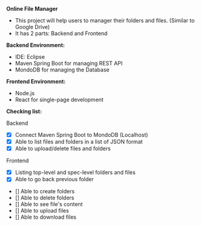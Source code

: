 **Online File Manager**

- This project will help users to manager their folders and files. (Similar to Google Drive)
- It has 2 parts: Backend and Frontend

**Backend Environment:**
- IDE: Eclipse
- Maven Spring Boot for managing REST API
- MondoDB for managing the Database

**Frontend Environment:**
- Node.js
- React for single-page development

**Checking list:**

Backend
- [x] Connect Maven Spring Boot to MondoDB (Localhost)
- [x] Able to list files and folders in a list of JSON format
- [x] Able to upload/delete files and folders

Frontend
- [x] Listing top-level and spec-level folders and files
- [x] Able to go back previous folder
- [] Able to create folders
- [] Able to delete folders
- [] Able to see file's content
- [] Able to upload files
- [] Able to download files


